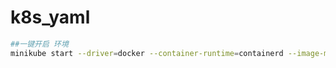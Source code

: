 # k8s_yaml

```bash
##一键开启 环境
minikube start --driver=docker --container-runtime=containerd --image-mirror-country=cn

```

